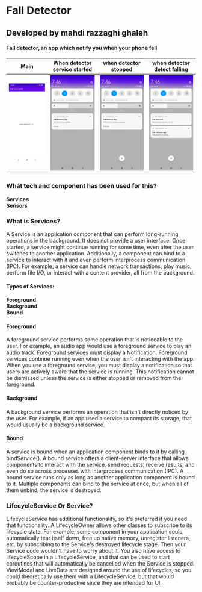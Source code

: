 # Fall Detector

## Developed by mahdi razzaghi ghaleh

#### Fall detector, an app which notify you when your phone fell 

| Main | When detector service started | when detector stopped |when detector detect falling |
| :---: | :---: | :---: | :---: |
| ![](screenshots/1.jpg) | ![](screenshots/2.jpg)  | ![](screenshots/3.jpg) |![](screenshots/4.jpg) |


### What tech and component has been used for this?
**Services**  
**Sensors** 

### What is Services?
A Service is an application component that can perform long-running operations in the background.
It does not provide a user interface. 
Once started, a service might continue running for some time, even after the user switches to another application. 
Additionally, a component can bind to a service to interact with it and even perform interprocess communication (IPC).
For example, a service can handle network transactions, play music, perform file I/O, or interact with a content provider, all from the background.

#### Types of Services:
**Foreground**  
**Background**  
**Bound**  

#### Foreground
A foreground service performs some operation that is noticeable to the user. 
For example, an audio app would use a foreground service to play an audio track. 
Foreground services must display a Notification. 
Foreground services continue running even when the user isn't interacting with the app.
When you use a foreground service, you must display a notification so that users are actively aware that the service is running. 
This notification cannot be dismissed unless the service is either stopped or removed from the foreground.

#### Background
A background service performs an operation that isn't directly noticed by the user. 
For example, if an app used a service to compact its storage, that would usually be a background service.

#### Bound
A service is bound when an application component binds to it by calling bindService(). 
A bound service offers a client-server interface that allows components to interact with the service, send requests, 
receive results, and even do so across processes with interprocess communication (IPC). 
A bound service runs only as long as another application component is bound to it. 
Multiple components can bind to the service at once, but when all of them unbind, the service is destroyed.

### LifecycleService Or Service?
LifecycleService has additional functionality,
so it's preferred if you need that functionality.
A LifecycleOwner allows other classes to subscribe to its lifecycle state.
For example, some component in your application could automatically tear itself down,
free up native memory, unregister listeners, etc. by subscribing to the Service's destroyed lifecycle stage.
Then your Service code wouldn't have to worry about it.
You also have access to lifecycleScope in a LifecycleService,
and that can be used to start coroutines that will automatically be cancelled when the Service is stopped.
ViewModel and LiveData are designed around the use of lifecycles,
so you could theoretically use them with a LifecycleService,
but that would probably be counter-productive since they are intended for UI.

